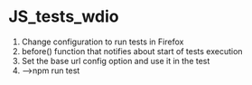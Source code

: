 # JS_tests_wdio
1. Change configuration to run tests in Firefox
2. before() function that notifies about start of tests execution
3. Set the base url config option and use it in the test
4. -->npm run test
